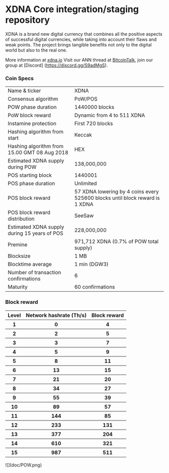 XDNA Core integration/staging repository
=====================================

XDNA is a brand new digital currency that combines all the positive aspects of successful digital currencies, while taking into account their flaws and weak points.
The project brings tangible benefits not only to the digital world but also to the real one.


More information at [xdna.io](http://www.xdna.io) Visit our ANN thread at [BitcoinTalk](https://bitcointalk.org/index.php?topic=4517612.0), join our group at [Discord] (https://discord.gg/S9adMgS).

### Coin Specs

<table>
<tr><td>Name & ticker</td><td>XDNA</td></tr>
<tr><td>Consensus algorithm</td><td>PoW/POS</td></tr>
<tr><td>POW phase duration</td><td>1440000 blocks</td></tr>
<tr><td>PoW block reward</td><td>Dynamic from 4 to 511 XDNA</td></tr>
<tr><td>Instamine protection</td><td>First 720 blocks</td></tr>
<tr><td>Hashing algorithm from start</td><td>Keccak</td></tr>
<tr><td>Hashing algorithm from 15.00 GMT 08 Aug 2018 </td><td>HEX</td></tr>
<tr><td>Estimated XDNA supply during POW</td><td>138,000,000</td></tr>
<tr><td>POS starting block</td><td>1440001</td></tr>
<tr><td>POS phase duration</td><td>Unlimited</td></tr>
<tr><td>POS block reward</td><td>57 XDNA lowering by 4 coins every 525600 blocks until block reward is 1 XDNA</td></tr>
<tr><td>POS block reward distribution</td><td>SeeSaw</td></tr>
<tr><td>Estimated XDNA supply during 15 years of POS</td><td>228,000,000</td></tr>
<tr><td>Premine</td><td>971,712 XDNA (0.7% of POW total supply)</td></tr>
<tr><td>Blocksize</td><td>1 MB</td></tr>
<tr><td>Blocktime average</td><td>1 min (DGW3)</td></tr>
<tr><td>Number of transaction confirmations</td><td>6</td></tr>
<tr><td>Maturity</td><td>60 confirmations</td></tr>
</table>


### Block reward

<table>
<tr><th>Level</th><th>Network hashrate (Th/s)</th><th>Block reward</th></tr>
<tr><th>1</th><th>0</th><th>4</th></tr>
<tr><th>2</th><th>2</th><th>5</th></tr>
<tr><th>3</th><th>3</th><th>7</th></tr>
<tr><th>4</th><th>5</th><th>9</th></tr>
<tr><th>5</th><th>8</th><th>11</th></tr>
<tr><th>6</th><th>13</th><th>15</th></tr>
<tr><th>7</th><th>21</th><th>20</th></tr>
<tr><th>8</th><th>34</th><th>27</th></tr>
<tr><th>9</th><th>55</th><th>39</th></tr>
<tr><th>10</th><th>89</th><th>57</th></tr>
<tr><th>11</th><th>144</th><th>85</th></tr>
<tr><th>12</th><th>233</th><th>131</th></tr>
<tr><th>13</th><th>377</th><th>204</th></tr>
<tr><th>14</th><th>610</th><th>321</th></tr>
<tr><th>15</th><th>987</th><th>511</th></tr>
</table>
![](doc/POW.png)
